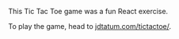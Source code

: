 
This Tic Tac Toe game was a fun React exercise.

To play the game, head to [jdtatum.com/tictactoe/](http://jdtatum.com/tictactoe).
